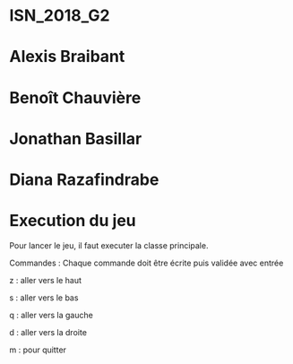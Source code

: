 # ISN_2018_G2

# Alexis Braibant
# Benoît Chauvière
# Jonathan Basillar
# Diana Razafindrabe

# Execution du jeu
Pour lancer le jeu, il faut executer la classe principale.

Commandes : Chaque commande doit être écrite puis validée avec entrée

z : aller vers le haut

s : aller vers le bas

q : aller vers la gauche

d : aller vers la droite

m : pour quitter 
